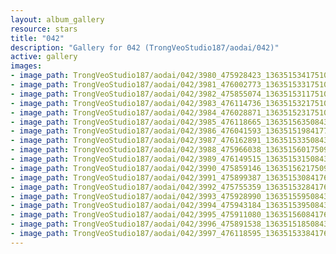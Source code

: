```yaml
---
layout: album_gallery
resource: stars
title: "042"
description: "Gallery for 042 (TrongVeoStudio187/aodai/042)"
active: gallery
images:
- image_path: TrongVeoStudio187/aodai/042/3980_475928423_1363515341751019_1751090389717569718_n.jpg
- image_path: TrongVeoStudio187/aodai/042/3981_476002773_1363515331751020_9121009849503968318_n.jpg
- image_path: TrongVeoStudio187/aodai/042/3982_475855074_1363515311751022_2688619378016874409_n.jpg
- image_path: TrongVeoStudio187/aodai/042/3983_476114736_1363515321751021_1630241893245280966_n.jpg
- image_path: TrongVeoStudio187/aodai/042/3984_476028871_1363515231751030_8764296476670998506_n.jpg
- image_path: TrongVeoStudio187/aodai/042/3985_476118665_1363515635084323_9035145332570350018_n.jpg
- image_path: TrongVeoStudio187/aodai/042/3986_476041593_1363515198417700_870810713425136682_n.jpg
- image_path: TrongVeoStudio187/aodai/042/3987_476162891_1363515335084353_3352921198262447880_n.jpg
- image_path: TrongVeoStudio187/aodai/042/3988_475966038_1363515601750993_1554217838678575675_n.jpg
- image_path: TrongVeoStudio187/aodai/042/3989_476149515_1363515315084355_7403583950984621119_n.jpg
- image_path: TrongVeoStudio187/aodai/042/3990_475859146_1363515621750991_7199230821048680734_n.jpg
- image_path: TrongVeoStudio187/aodai/042/3991_475899387_1363515308417689_7857314012069389455_n.jpg
- image_path: TrongVeoStudio187/aodai/042/3992_475755359_1363515328417687_5281028208213773142_n.jpg
- image_path: TrongVeoStudio187/aodai/042/3993_475928990_1363515595084327_5006024220856049322_n.jpg
- image_path: TrongVeoStudio187/aodai/042/3994_475943184_1363515395084347_3620864207296077506_n.jpg
- image_path: TrongVeoStudio187/aodai/042/3995_475911080_1363515608417659_4549215206685718798_n.jpg
- image_path: TrongVeoStudio187/aodai/042/3996_475891538_1363515185084368_6897012674719138119_n.jpg
- image_path: TrongVeoStudio187/aodai/042/3997_476118595_1363515338417686_8117712803858203288_n.jpg
---
```

